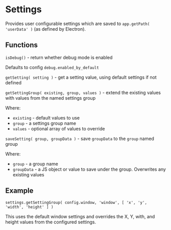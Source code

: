 # Settings

Provides user configurable settings which are saved to `app.getPath( 'userData' )` (as defined by Electron).

## Functions

`isDebug()` - return whether debug mode is enabled

Defaults to config `debug.enabled_by_default`

`getSetting( setting )` - get a setting value, using default settings if not defined

`getSettingGroup( existing, group, values )` - extend the existing values with values from the named settings group

Where:

- `existing` - default values to use
- `group` - a settings group name
- `values` - optional array of values to override

`saveSetting( group, groupData )` - save `groupData` to the `group` named group

Where:

- `group` - a group name
- `groupData` - a JS object or value to save under the group. Overwrites any existing values

## Example

`settings.getSettingGroup( config.window, 'window', [ 'x', 'y', 'width', 'height' ] )`

This uses the default window settings and overrides the X, Y, with, and height values from the configured settings.
